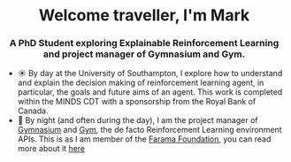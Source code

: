 <h1 align="center">Welcome traveller, I'm Mark</h1>
<h3 align="center">A PhD Student exploring Explainable Reinforcement Learning and project manager of Gymnasium and Gym.</h3>

- ☀️ By day at the University of Southampton, I explore how to understand and explain the decision making of reinforcement learning agent, in particular, the goals and future aims of an agent. This work is completed within the MINDS CDT with a sponsorship from the Royal Bank of Canada.
- 🌙 By night (and often during the day), I am the project manager of [Gymnasium](https://github.com/farama-Foundation/gymnasium) and [Gym](https://github.com/openai/gym), the de facto Reinforcement Learning environment APIs. This is as I am member of the [Farama Foundation](https://farama.org/team), you can read more about it [here](https://farama.org/Announcing-The-Farama-Foundation)
